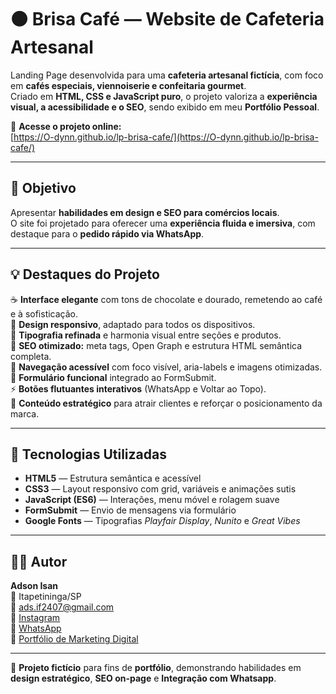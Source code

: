 # 🟤 Brisa Café — Website de Cafeteria Artesanal

Landing Page desenvolvida para uma **cafeteria artesanal fictícia**, com foco em **cafés especiais, viennoiserie e confeitaria gourmet**.  
Criado em **HTML, CSS e JavaScript puro**, o projeto valoriza a **experiência visual, a acessibilidade e o SEO**, sendo exibido em meu **Portfólio Pessoal**.  

🔗 **Acesse o projeto online:**  
[https://O-dynn.github.io/lp-brisa-cafe/](https://O-dynn.github.io/lp-brisa-cafe/)

---

## 🎯 Objetivo

Apresentar **habilidades em design e SEO para comércios locais**.  
O site foi projetado para oferecer uma **experiência fluida e imersiva**, com destaque para o **pedido rápido via WhatsApp**.

---

## 💡 Destaques do Projeto

☕ **Interface elegante** com tons de chocolate e dourado, remetendo ao café e à sofisticação.  
📱 **Design responsivo**, adaptado para todos os dispositivos.  
🎨 **Tipografia refinada** e harmonia visual entre seções e produtos.  
🚀 **SEO otimizado:** meta tags, Open Graph e estrutura HTML semântica completa.  
🧭 **Navegação acessível** com foco visível, aria-labels e imagens otimizadas.  
💬 **Formulário funcional** integrado ao FormSubmit.  
⚡ **Botões flutuantes interativos** (WhatsApp e Voltar ao Topo).  
🍰 **Conteúdo estratégico** para atrair clientes e reforçar o posicionamento da marca.

---

## 🧰 Tecnologias Utilizadas

- **HTML5** — Estrutura semântica e acessível  
- **CSS3** — Layout responsivo com grid, variáveis e animações sutis  
- **JavaScript (ES6)** — Interações, menu móvel e rolagem suave  
- **FormSubmit** — Envio de mensagens via formulário  
- **Google Fonts** — Tipografias *Playfair Display*, *Nunito* e *Great Vibes*

---

## 👨‍💻 Autor

**Adson Isan**  
📍 Itapetininga/SP  
📧 [ads.if2407@gmail.com](mailto:ads.if2407@gmail.com)  
📸 [Instagram](https://www.instagram.com/_ads_if_)  
💬 [WhatsApp](https://wa.me/5515998584798?text=Olá%20Adson!)  
💼 [Portfólio de Marketing Digital](https://O-dynn.github.io/Meu-Portfólio-EMD/)

---

📖 **Projeto fictício** para fins de **portfólio**, demonstrando habilidades em **design estratégico**, **SEO on-page** e **Integração com Whatsapp**.
